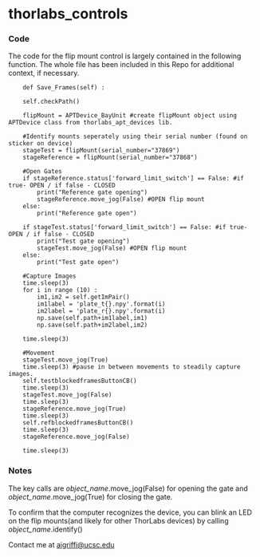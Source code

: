 # thorlabs_controls

### Code 

The code for the flip mount control is largely contained in the following function. The whole file has been included in this Repo for additional context, if necessary.

        def Save_Frames(self) :

        self.checkPath()

        flipMount = APTDevice_BayUnit #create flipMount object using APTDevice class from thorlabs_apt_devices lib.

        #Identify mounts seperately using their serial number (found on sticker on device) 
        stageTest = flipMount(serial_number="37869") 
        stageReference = flipMount(serial_number="37868")

        #Open Gates
        if stageReference.status['forward_limit_switch'] == False: #if true- OPEN / if false - CLOSED
            print("Reference gate opening")
            stageReference.move_jog(False) #OPEN flip mount
        else:
            print("Reference gate open")

        if stageTest.status['forward_limit_switch'] == False: #if true- OPEN / if false - CLOSED
            print("Test gate opening")
            stageTest.move_jog(False) #OPEN flip mount
        else: 
            print("Test gate open")

        #Capture Images
        time.sleep(3)
        for i in range (10) :
            im1,im2 = self.getImPair() 
            im1label = 'plate_t{}.npy'.format(i)
            im2label = 'plate_r{}.npy'.format(i)
            np.save(self.path+im1label,im1)
            np.save(self.path+im2label,im2)

        time.sleep(3)
        
        #Movement 
        stageTest.move_jog(True)
        time.sleep(3) #pause in between movements to steadily capture images.
        self.testblockedframesButtonCB()
        time.sleep(3)
        stageTest.move_jog(False)
        time.sleep(3)
        stageReference.move_jog(True)
        time.sleep(3)
        self.refblockedframesButtonCB()
        time.sleep(3)
        stageReference.move_jog(False)

        time.sleep(3)

### Notes

The key calls are <em>object_name</em>.move_jog(False) for opening the gate and  <em>object_name</em>.move_jog(True) for closing the gate.

To confirm that the computer recognizes the device, you can blink an LED on the flip mounts(and likely for other ThorLabs devices) by calling <em>object_name</em>.identify()

Contact me at aigriffi@ucsc.edu

